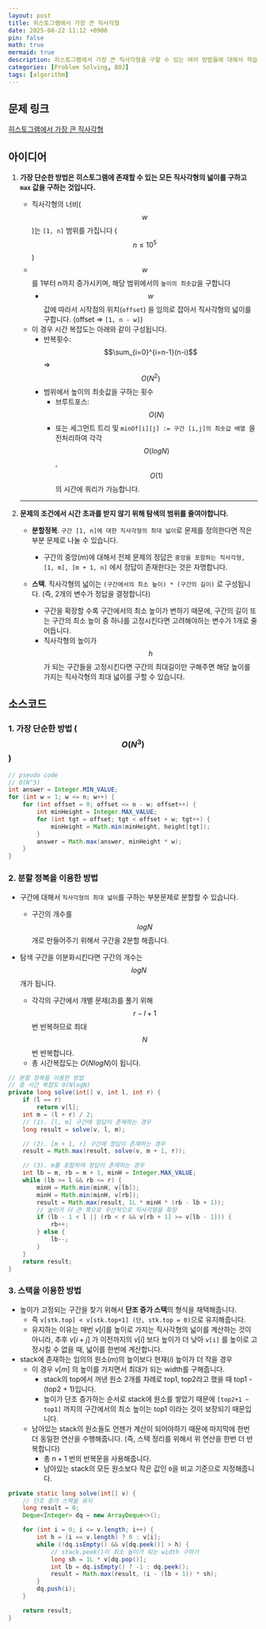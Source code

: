 ```yaml
---
layout: post
title: 히스토그램에서 가장 큰 직사각형
date: 2025-08-22 11:12 +0900
pin: false
math: true
mermaid: true
description: 히스토그램에서 가장 큰 직사각형을 구할 수 있는 여러 방법들에 대해서 학습합니다.
categories: [Problem Solving, BOJ]
tags: [algorithm]
---
```


## 문제 링크

[히스토그램에서 가장 큰 직사각형](https://www.acmicpc.net/problem/6549)

## 아이디어

1) **가장 단순한 방법은 히스토그램에 존재할 수 있는 모든 직사각형의 넓이를 구하고 `max` 값을 구하는 것입니다.**

   * 직사각형의 너비($$w$$)는 `[1, n]` 범위를 가집니다 ($$n \leq 10^5$$)
   * $$w$$를 1부터 n까지 증가시키며, 해당 범위에서의 `높이의 최솟값`을 구합니다
     * $$w$$ 값에 따라서 시작점의 위치(`offset`) 을 임의로 잡아서 직사각형의 넓이를 구합니다. (offset => `[1, n - w]`)
   * 이 경우 시간 복잡도는 아래와 같이 구성됩니다.
     * 반복횟수: $$\sum_{i=0}^{i=n-1}(n-i)$$  => $$O(N^2)$$
     * 범위에서 높이의 최솟값을 구하는 횟수
       * 브루트포스: $$O(N)$$
       * 또는 세그먼트 트리 및 `minOf[i][j] := 구간 [i,j]의 최솟값 배열 `을 전처리하여 각각 $$O(logN)$$, $$O(1)$$ 의 시간에 쿼리가 가능합니다.

   

   ---

   

2) **문제의 조건에서 시간 초과를 받지 않기 위해 탐색의 범위를 줄여야합니다.**

   * **분할정복**.  `구간 [1, n]에 대한 직사각형의 최대 넓이`로 문제를 정의한다면 작은 부분 문제로 나눌 수 있습니다.
     * 구간의 중앙($m$)에 대해서 전체 문제의 정답은 `중앙을 포함하는 직사각형, [1, m], [m + 1, n]` 에서 정답이 존재한다는 것은 자명합니다.

   * **스택**. 직사각형의 넓이는 `(구간에서의 최소 높이) * (구간의 길이)` 로 구성됩니다. (즉, 2개의 변수가 정답을 결정합니다)
     * 구간을 확장할 수록 구간에서의 최소 높이가 변하기 때문에, 구간의 길이 또는 구간의 최소 높이 중 하나를 고정시킨다면 고려해야하는 변수가 1개로 줄어듭니다.
     * 직사각형의 높이가 $$h$$가 되는 구간들을 고정시킨다면 구간의 최대길이만 구해주면 해당 높이를 가지는 직사각형의 최대 넓이를 구할 수 있습니다.

## 소스코드

### 1. 가장 단순한 방법 ($$O(N^3)$$)

```java
// pseudo code
// O(N^3)
int answer = Integer.MIN_VALUE;
for (int w = 1; w <= n; w++) {
    for (int offset = 0; offset <= n - w; offset++) {
        int minHeight = Integer.MAX_VALUE;
        for (int tgt = offset; tgt < offset + w; tgt++) {
            minHeight = Math.min(minHeight, height[tgt]);
        }
        answer = Math.max(answer, minHeight * w);
    }
}
```

### 2. 분할 정복을 이용한 방법

* 구간에 대해서 `직사각형의 최대 넓이`를 구하는 부분문제로 분할할 수 있습니다.
  * 구간의 개수를 $$logN$$ 개로 만들어주기 위해서 구간을 2분할 해줍니다.

* 탐색 구간을 이분화시킨다면 구간의 개수는 $$logN$$개가 됩니다.
  * 각각의 구간에서 개별 문제(*3*)를 풀기 위해 $$r - l + 1$$ 번 반복하므로 최대 $$N$$번 반복합니다.
  * 총 시간복잡도는 $O(NlogN)$이 됩니다.

```java
// 분할 정복을 이용한 방법
// 총 시간 복잡도 O(NlogN)
private long solve(int[] v, int l, int r) {
    if (l == r)
        return v[l];
    int m = (l + r) / 2;
    // (1). [l, m] 구간에 정답이 존재하는 경우
    long result = solve(v, l, m);

    // (2). [m + 1, r] 구간에 정답이 존재하는 경우
    result = Math.max(result, solve(v, m + 1, r));

    // (3). m를 포함하여 정답이 존재하는 경우
    int lb = m, rb = m + 1, minH = Integer.MAX_VALUE;
    while (lb >= l && rb <= r) {
        minH = Math.min(minH, v[lb]);
        minH = Math.min(minH, v[rb]);
        result = Math.max(result, 1L * minH * (rb - lb + 1));
        // 높이가 더 큰 쪽으로 우선적으로 직사각형을 확장
        if (lb - 1 < l || (rb < r && v[rb + 1] >= v[lb - 1])) {
            rb++;
        } else {
            lb--;
        }
    }
    return result;
}
```

### 3. 스택을 이용한 방법

* 높이가 고정되는 구간을 찾기 위해서 **단조 증가 스택**의 형식을 채택해줍니다.
  * 즉 `v[stk.top] < v[stk.top+1] (단, stk.top = 0)`으로 유지해줍니다.
  * 유지하는 이유는 매번 $v[i]$를 높이로 가지는 직사각형의 넓이를 계산하는 것이 아니라, 추후 $v[i + j]$ 가 이전까지의 $v[i]$ 보다 높이가 더 낮아  `v[i]` 를 높이로 고정시킬 수 없을 때, 넓이를 한번에 계산합니다.
* stack에 존재하는 임의의 원소($m$)의 높이보다 현재($i$) 높이가 더 작을 경우
  * 이 경우 $v[m]$ 의 높이를 가지면서 최대가 되는 width를 구해줍니다.
    * stack의 top에서 꺼낸 원소 2개를 차례로 top1, top2라고 했을 때 top1 - (top2 + 1)입니다.
    * 높이가 단조 증가하는 순서로 stack에 원소를 쌓았기 때문에 `[top2+1 ~ top1]` 까지의 구간에서의 최소 높이는 top1 이라는 것이 보장되기 때문입니다.
  * 남아있는 stack의 원소들도 언젠가 계산이 되어야하기 때문에 마지막에 한번 더 동일한 연산을 수행해줍니다. (즉, 스택 정리를 위해서 위 연산을 한번 더 반복합니다)
    * 총 $n + 1$ 번의 반복문을 사용해줍니다.
    * 남아있는 stack의 모든 원소보다 작은 값인 `0`을 비교 기준으로 지정해줍니다.

```java
private static long solve(int[] v) {
    // 단조 증가 스택을 유지
    long result = 0;
    Deque<Integer> dq = new ArrayDeque<>();

    for (int i = 0; i <= v.length; i++) {
        int h = (i == v.length) ? 0 : v[i];
        while (!dq.isEmpty() && v[dq.peek()] > h) {
            // stack.peek()이 최소 높이가 되는 width 구하기
            long sh = 1L * v[dq.pop()];
            int lb = dq.isEmpty() ? -1 : dq.peek();
            result = Math.max(result, (i - (lb + 1)) * sh);
        }
        dq.push(i);
    }

    return result;
}
```

